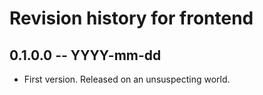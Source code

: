 # Revision history for frontend

## 0.1.0.0  -- YYYY-mm-dd

* First version. Released on an unsuspecting world.
